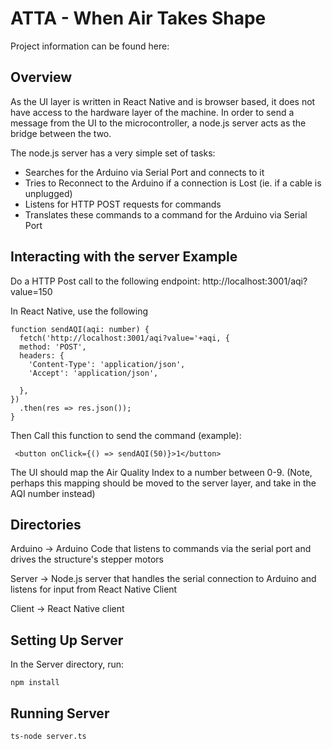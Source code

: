 # ATTA - When Air Takes Shape

Project information can be found here: 

## Overview

As the UI layer is written in React Native and is browser based, it does not have access to the hardware layer of the machine. In order to send a message from the UI to the microcontroller, a node.js server acts as the bridge between the two. 

The node.js server has a very simple set of tasks:
- Searches for the Arduino via Serial Port and connects to it
- Tries to Reconnect to the Arduino if a connection is Lost (ie. if a cable is unplugged)
- Listens for HTTP POST requests for commands
- Translates these commands to a command for the Arduino via Serial Port

## Interacting with the server Example

Do a HTTP Post call to the following endpoint:
http://localhost:3001/aqi?value=150


In React Native, use the following 
```
function sendAQI(aqi: number) {
  fetch('http://localhost:3001/aqi?value='+aqi, {
  method: 'POST',
  headers: {
    'Content-Type': 'application/json',
    'Accept': 'application/json',

  },
})
  .then(res => res.json());
}
```

Then Call this function to send the command (example):
```
 <button onClick={() => sendAQI(50)}>1</button>
```

The UI should map the Air Quality Index to a number between 0-9. (Note, perhaps this mapping should be moved to the server layer, and take in the AQI number instead)

## Directories

Arduino ->  Arduino Code that listens to commands via the serial port and drives the structure's stepper motors

Server -> Node.js server that handles the serial connection to Arduino and listens for input from React Native Client

Client -> React Native client


## Setting Up Server

In the Server directory, run:
```
npm install
```

## Running Server
```
ts-node server.ts
```


